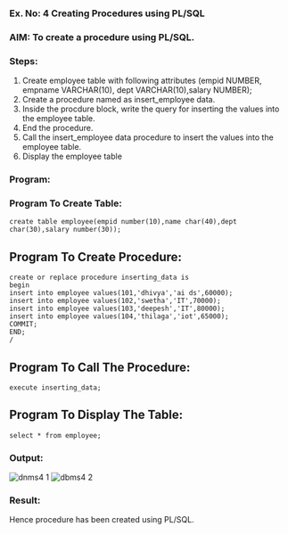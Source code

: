 ### Ex. No: 4 Creating Procedures using PL/SQL

### AIM: To create a procedure using PL/SQL.

### Steps:
1. Create employee table with following attributes (empid NUMBER, empname VARCHAR(10), dept VARCHAR(10),salary NUMBER);
2. Create a procedure named as insert_employee data.
3. Inside the procdure block, write the query for inserting the values into the employee table.
4. End the procedure.
5. Call the insert_employee data procedure to insert the values into the employee table.
6. Display the employee table

### Program:

### Program To Create Table:
```
create table employee(empid number(10),name char(40),dept char(30),salary number(30));
```
## Program To Create Procedure:
```
create or replace procedure inserting_data is
begin
insert into employee values(101,'dhivya','ai ds',60000);
insert into employee values(102,'swetha','IT',70000);
insert into employee values(103,'deepesh','IT',80000);
insert into employee values(104,'thilaga','iot',65000);
COMMIT;
END;
/
```
## Program To Call The Procedure:
```
execute inserting_data;
```
## Program To Display The Table:
```
select * from employee;
```

### Output:
![dnms4 1](https://github.com/dhivyapriyar/Ex-No-4-Creating-Procedures-using-PL-SQL/assets/119477552/c00b7906-86b5-47e9-b49c-e19c0769cddd)
![dbms4 2](https://github.com/dhivyapriyar/Ex-No-4-Creating-Procedures-using-PL-SQL/assets/119477552/5d4800f9-10fa-4602-8e3e-ad82c9571639)


### Result:
Hence procedure has been created using PL/SQL.
